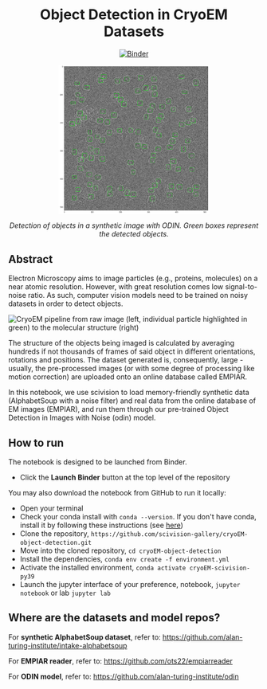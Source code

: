 <div align="center">
    <h1>Object Detection in CryoEM Datasets</h1>
</div>

<p align="center">
    <a href="https://mybinder.org/v2/gh/scivision-gallery/cryoEM-object-detection.git/main?labpath=CryoEM%20Example%20-%20Synthetic%20and%20EMPIAR.ipynb">
        <img alt="Binder" src="https://mybinder.org/badge_logo.svg">
    </a>
    <br/>
</p>

<p align="center">
  <img src="https://github.com/scivision-gallery/cryoEM-object-detection/blob/readme-fix/figs/cryoem_detection_example.png?raw=true" 
        alt="Object detection in a synthetic dataset with ODIN" width="60%" align="center">
</p>

<p align="center">
    <em>
    Detection of objects in a synthetic image with ODIN. Green boxes represent the detected objects. 
    </em>
</p>


## Abstract

Electron Microscopy aims to image particles (e.g., proteins, molecules) on a near atomic resolution. However, with great resolution comes low signal-to-noise ratio. As such, computer vision models need to be trained on noisy datasets in order to detect objects.

![CryoEM pipeline from raw image (left, individual particle highlighted in green) to the molecular structure (right)](https://github.com/scivision-gallery/cryoEM-object-detection/blob/readme-fix/figs/cryoem_objective.png?raw=true)


The structure of the objects being imaged is calculated by averaging hundreds if not thousands of frames of said object in different orientations, rotations and positions. The dataset generated is, consequently, large - usually, the pre-processed images (or with some degree of processing like motion correction) are uploaded onto an online database called EMPIAR.

In this notebook, we use scivision to load memory-friendly synthetic data (AlphabetSoup with a noise filter) and real data from the online database of EM images (EMPIAR), and run them through our pre-trained Object Detection in Images with Noise (odin) model.

## How to run

The notebook is designed to be launched from Binder.
* Click the **Launch Binder** button at the top level of the repository

You may also download the notebook from GitHub to run it locally:
* Open your terminal
* Check your conda install with `conda --version`. If you don't have conda, install it by following these instructions (see [here](https://docs.conda.io/en/latest/miniconda.html))
* Clone the repository, `https://github.com/scivision-gallery/cryoEM-object-detection.git` 
* Move into the cloned repository, `cd cryoEM-object-detection`
* Install the dependencies, `conda env create -f environment.yml`
* Activate the installed environment, `conda activate cryoEM-scivision-py39`
* Launch the jupyter interface of your preference, notebook, `jupyter notebook` or lab `jupyter lab`


## Where are the datasets and model repos?

For **synthetic AlphabetSoup dataset**, refer to: https://github.com/alan-turing-institute/intake-alphabetsoup

For **EMPIAR reader**, refer to: https://github.com/ots22/empiarreader

For **ODIN model**, refer to: https://github.com/alan-turing-institute/odin